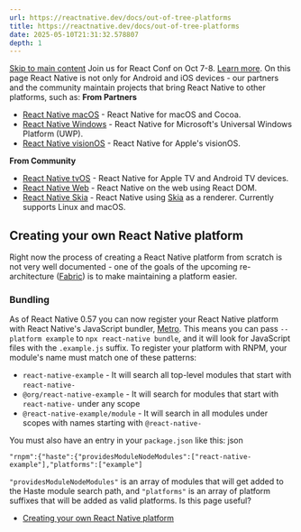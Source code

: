 ```yaml
---
url: https://reactnative.dev/docs/out-of-tree-platforms
title: https://reactnative.dev/docs/out-of-tree-platforms
date: 2025-05-10T21:31:32.578807
depth: 1
---
```


[Skip to main content](https://reactnative.dev/docs/out-of-tree-platforms#__docusaurus_skipToContent_fallback)
Join us for React Conf on Oct 7-8. [Learn more](https://conf.react.dev).
On this page
React Native is not only for Android and iOS devices - our partners and the community maintain projects that bring React Native to other platforms, such as:
**From Partners**
  * [React Native macOS](https://github.com/microsoft/react-native-macos) - React Native for macOS and Cocoa.
  * [React Native Windows](https://github.com/microsoft/react-native-windows) - React Native for Microsoft's Universal Windows Platform (UWP).
  * [React Native visionOS](https://github.com/callstack/react-native-visionos) - React Native for Apple's visionOS.


**From Community**
  * [React Native tvOS](https://github.com/react-native-tvos/react-native-tvos) - React Native for Apple TV and Android TV devices.
  * [React Native Web](https://github.com/necolas/react-native-web) - React Native on the web using React DOM.
  * [React Native Skia](https://github.com/react-native-skia/react-native-skia) - React Native using [Skia](https://skia.org/) as a renderer. Currently supports Linux and macOS.


## Creating your own React Native platform[​](https://reactnative.dev/docs/out-of-tree-platforms#creating-your-own-react-native-platform "Direct link to Creating your own React Native platform")
Right now the process of creating a React Native platform from scratch is not very well documented - one of the goals of the upcoming re-architecture ([Fabric](https://reactnative.dev/blog/2018/06/14/state-of-react-native-2018)) is to make maintaining a platform easier.
### Bundling[​](https://reactnative.dev/docs/out-of-tree-platforms#bundling "Direct link to Bundling")
As of React Native 0.57 you can now register your React Native platform with React Native's JavaScript bundler, [Metro](https://metrobundler.dev/). This means you can pass `--platform example` to `npx react-native bundle`, and it will look for JavaScript files with the `.example.js` suffix.
To register your platform with RNPM, your module's name must match one of these patterns:
  * `react-native-example` - It will search all top-level modules that start with `react-native-`
  * `@org/react-native-example` - It will search for modules that start with `react-native-` under any scope
  * `@react-native-example/module` - It will search in all modules under scopes with names starting with `@react-native-`


You must also have an entry in your `package.json` like this:
json
```
"rnpm":{"haste":{"providesModuleNodeModules":["react-native-example"],"platforms":["example"]
```

`"providesModuleNodeModules"` is an array of modules that will get added to the Haste module search path, and `"platforms"` is an array of platform suffixes that will be added as valid platforms.
Is this page useful?
  * [Creating your own React Native platform](https://reactnative.dev/docs/out-of-tree-platforms#creating-your-own-react-native-platform)



